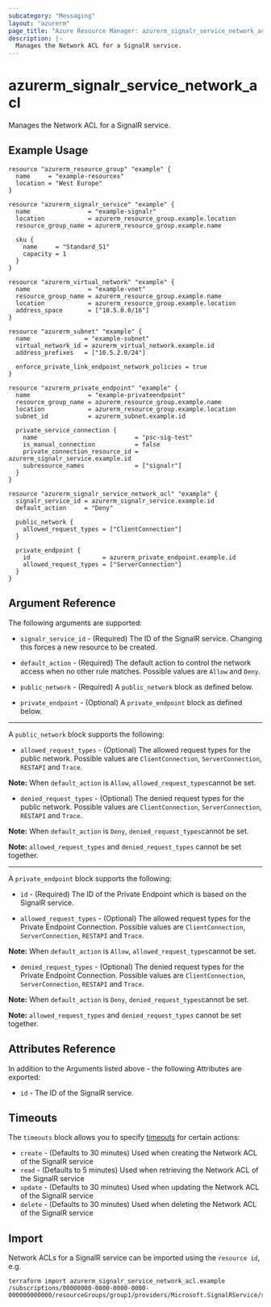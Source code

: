 ```yaml
---
subcategory: "Messaging"
layout: "azurerm"
page_title: "Azure Resource Manager: azurerm_signalr_service_network_acl"
description: |-
  Manages the Network ACL for a SignalR service.
---
```


# azurerm_signalr_service_network_acl

Manages the Network ACL for a SignalR service.

## Example Usage

```hcl
resource "azurerm_resource_group" "example" {
  name     = "example-resources"
  location = "West Europe"
}

resource "azurerm_signalr_service" "example" {
  name                = "example-signalr"
  location            = azurerm_resource_group.example.location
  resource_group_name = azurerm_resource_group.example.name

  sku {
    name     = "Standard_S1"
    capacity = 1
  }
}

resource "azurerm_virtual_network" "example" {
  name                = "example-vnet"
  resource_group_name = azurerm_resource_group.example.name
  location            = azurerm_resource_group.example.location
  address_space       = ["10.5.0.0/16"]
}

resource "azurerm_subnet" "example" {
  name               = "example-subnet"
  virtual_network_id = azurerm_virtual_network.example.id
  address_prefixes   = ["10.5.2.0/24"]

  enforce_private_link_endpoint_network_policies = true
}

resource "azurerm_private_endpoint" "example" {
  name                = "example-privateendpoint"
  resource_group_name = azurerm_resource_group.example.name
  location            = azurerm_resource_group.example.location
  subnet_id           = azurerm_subnet.example.id

  private_service_connection {
    name                           = "psc-sig-test"
    is_manual_connection           = false
    private_connection_resource_id = azurerm_signalr_service.example.id
    subresource_names              = ["signalr"]
  }
}

resource "azurerm_signalr_service_network_acl" "example" {
  signalr_service_id = azurerm_signalr_service.example.id
  default_action     = "Deny"

  public_network {
    allowed_request_types = ["ClientConnection"]
  }

  private_endpoint {
    id                    = azurerm_private_endpoint.example.id
    allowed_request_types = ["ServerConnection"]
  }
}
```

## Argument Reference

The following arguments are supported:

* `signalr_service_id` - (Required) The ID of the SignalR service. Changing this forces a new resource to be created.

* `default_action` - (Required) The default action to control the network access when no other rule matches. Possible values are `Allow` and `Deny`.

* `public_network` - (Required) A `public_network` block as defined below.

* `private_endpoint` - (Optional) A `private_endpoint` block as defined below.

---

A `public_network` block supports the following:

* `allowed_request_types` - (Optional) The allowed request types for the public network. Possible values are `ClientConnection`, `ServerConnection`, `RESTAPI` and `Trace`.

**Note:** When `default_action` is `Allow`, `allowed_request_types`cannot be set.

* `denied_request_types` - (Optional) The denied request types for the public network. Possible values are `ClientConnection`, `ServerConnection`, `RESTAPI` and `Trace`.

**Note:** When `default_action` is `Deny`, `denied_request_types`cannot be set.

**Note:** `allowed_request_types` and `denied_request_types` cannot be set together.

---

A `private_endpoint` block supports the following:

* `id` - (Required) The ID of the Private Endpoint which is based on the SignalR service.

* `allowed_request_types` - (Optional) The allowed request types for the Private Endpoint Connection. Possible values are `ClientConnection`, `ServerConnection`, `RESTAPI` and `Trace`.

**Note:** When `default_action` is `Allow`, `allowed_request_types`cannot be set.

* `denied_request_types` - (Optional) The denied request types for the Private Endpoint Connection. Possible values are `ClientConnection`, `ServerConnection`, `RESTAPI` and `Trace`.

**Note:** When `default_action` is `Deny`, `denied_request_types`cannot be set.

**Note:** `allowed_request_types` and `denied_request_types` cannot be set together.

## Attributes Reference

In addition to the Arguments listed above - the following Attributes are exported:

* `id` - The ID of the SignalR service.

## Timeouts

The `timeouts` block allows you to specify [timeouts](https://www.terraform.io/language/resources/syntax#operation-timeouts) for certain actions:

* `create` - (Defaults to 30 minutes) Used when creating the Network ACL of the SignalR service
* `read` - (Defaults to 5 minutes) Used when retrieving the Network ACL of the SignalR service
* `update` - (Defaults to 30 minutes) Used when updating the Network ACL of the SignalR service
* `delete` - (Defaults to 30 minutes) Used when deleting the Network ACL of the SignalR service

## Import

Network ACLs for a SignalR service can be imported using the `resource id`, e.g.

```shell
terraform import azurerm_signalr_service_network_acl.example /subscriptions/00000000-0000-0000-0000-000000000000/resourceGroups/group1/providers/Microsoft.SignalRService/signalR/signalr1
```
